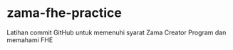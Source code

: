 # zama-fhe-practice
Latihan commit GitHub untuk memenuhi syarat Zama Creator Program dan memahami FHE
